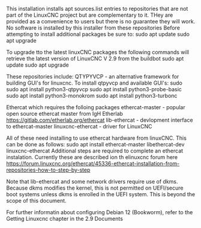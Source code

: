 This installation installs apt sources.list entries to  repositories that are not part of the LinuxCNC project but are complementary to it.
THey are provided as a convenience to users but there is no guarantee they will work. 
No software is installed by this installer from these repositories
Before attempting to install additional packages be sure to:
sudo apt update
sudo apt upgrade

To upgrade tto the latest linuxCNC packages the following commands will retrieve the latest version of LinuxCNC V 2.9 from the buildbot
sudo apt update
sudo apt upgrade

These repositories include:
QTYPYVCP - an alternative framework for building GUI's for linuxcnc.
To install qtpyvcp and available GUI's: 
  sudo sudo apt install python3-qtpyvcp
  sudo apt install python3-probe-basic
  sudo apt install python3-monokrom
  sudo apt install python3-turbonc

Ethercat which requires the folloing packages
ethercat-master - popular open source ethercat master from IgH Etherlab https://gitlab.com/etherlab.org/ethercat
lib-ethercat - devlopment interface to ethercat-master
linuxcnc-ethercat - driver for LinuxCNC 

All of these need installing to use ethercat hardware from linuxCNC. This can be done as follows:
  sudo apt install ethercat-master libethercat-dev  linuxcnc-ethercat
Additional steps are required to complete an ethercat instalation. 
Currently these are described ion th elinuxcnc forum here
https://forum.linuxcnc.org/ethercat/45336-ethercat-installation-from-repositories-how-to-step-by-step

Note that lib-ethercat and some network drivers require use of dkms. Because dkms modifies the kernel, 
this is not permitted on UEFI/secure boot systems unless dkms is enrolled in the UEFI system.
This is beyond the scope of this document.

For further informatin about configuring Debian 12 (Bookworm), refer to the Getting Linuxcnc chapter in the 2.9 Documents

